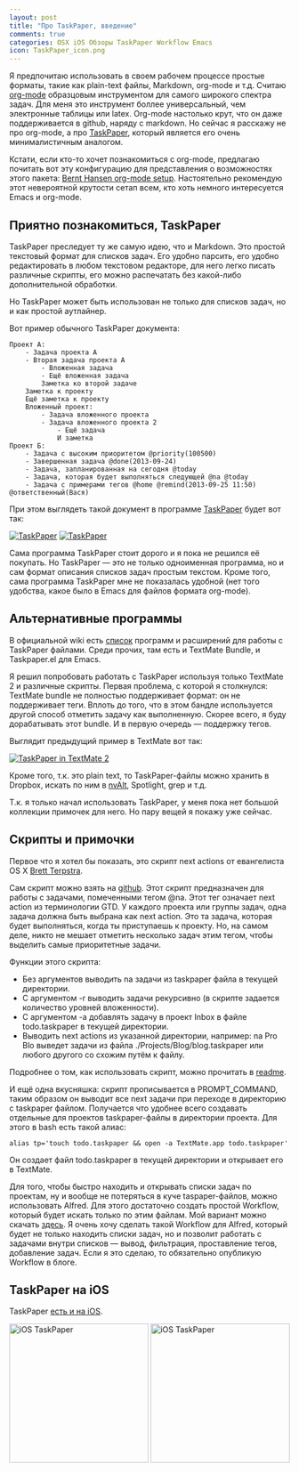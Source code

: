 ```yaml
---
layout: post
title: "Про TaskPaper, введение"
comments: true
categories: OSX iOS Обзоры TaskPaper Workflow Emacs
icon: TaskPaper_icon.png
---
```

Я предпочитаю использовать в своем рабочем процессе простые форматы, такие как plain-text файлы, Markdown, org-mode и т.д. Считаю [org-mode](http://orgmode.org) образцовым инструментом для самого широкого спектра задач. Для меня это инструмент боллее универсальный, чем электронные таблицы или latex. Org-mode настолько крут, что он даже поддерживается в github, наряду с markdown. Но сейчас я расскажу не про org-mode, а про [TaskPaper](https://itunes.apple.com/ru/app/id424281111?mt=12), который является его очень минималистичным аналогом.

Кстати, если кто-то хочет познакомиться с org-mode, предлагаю почитать вот эту конфигурацию для представления о возможностях этого пакета: [Bernt Hansen org-mode setup](http://doc.norang.ca/org-mode.html). Настоятельно рекомендую этот невероятной крутости сетап всем, кто хоть немного интересуется Emacs и org-mode. <!--more-->

## Приятно познакомиться, TaskPaper

TaskPaper преследует ту же самую идею, что и Markdown. Это простой текстовый формат для списков задач. Его удобно парсить, его удобно редактировать в любом текстовом редакторе, для него легко писать различные скрипты, его можно распечатать без какой-либо дополнительной обработки.

Но TaskPaper может быть использован не только для списков задач, но и как простой аутлайнер.

Вот пример обычного TaskPaper документа:

	Проект A:
		- Задача проекта A
		- Вторая задача проекта A
			- Вложенная задача
			- Ещё вложенная задача
			Заметка ко второй задаче
		Заметка к проекту
		Ещё заметка к проекту
		Вложенный проект:
			- Задача вложенного проекта
			- Задача вложенного проекта 2
				- Ещё задача
				И заметка
	Проект Б:
		- Задача с высоким приоритетом @priority(100500)
		- Завершенная задача @done(2013-09-24)
		- Задача, запланированная на сегодня @today
		- Задача, которая будет выполняться следующей @na @today
		- Задача с примерами тегов @home @remind(2013-09-25 11:50) @ответственный(Вася)

При этом выглядеть такой документ в программе [TaskPaper](https://itunes.apple.com/ru/app/id424281111?mt=12) будет вот так:

<a class="screenshot" href="https://www.monosnap.com/image/hsKii0xB3s9jc15cCSveGhFcc.png" rel="screenshot1"><img src="https://www.monosnap.com/image/hsKii0xB3s9jc15cCSveGhFcc.png" alt="TaskPaper" /></a>
<a class="screenshot" href="https://www.monosnap.com/image/57pdrACQpkQw9kvgWxIoiCOvS.png" rel="screenshot1" title="Фильтр по тегу @today"><img src="https://www.monosnap.com/image/57pdrACQpkQw9kvgWxIoiCOvS.png" alt="TaskPaper" /></a>

Сама программа TaskPaper стоит дорого и я пока не решился её покупать. Но TaskPaper — это не только одноименная программа, но и сам формат описания списков задач простым текстом. Кроме того, сама программа TaskPaper мне не показалась удобной (нет того удобства, какое было в Emacs для файлов формата org-mode).

## Альтернативные программы

В официальной wiki есть [список](http://www.hogbaysoftware.com/wiki/TaskPaperRelatedProjects) программ и расширений для работы с TaskPaper файлами. Среди прочих, там есть и TextMate Bundle, и Taskpaper.el для Emacs.

Я решил попробовать работать с TaskPaper используя только TextMate 2 и различные скрипты. Первая проблема, с которой я столкнулся: TextMate bundle не полностью поддерживает формат: он не поддерживает теги. Вплоть до того, что в этом бандле используется другой способ отметить задачу как выполненную. Скорее всего, я буду дорабатывать этот bundle. И в первую очередь — поддержку тегов.

Выглядит предыдущий пример в TextMate вот так:

<a class="screenshot" href="https://www.monosnap.com/image/KCWGzuc3e3GOtwIZbMJ6zDTRX.png" rel="screenshot" title="TaskPaper документ в TextMate 2"><img src="https://www.monosnap.com/image/KCWGzuc3e3GOtwIZbMJ6zDTRX.png" alt="TaskPaper in TextMate 2" /></a>

Кроме того, т.к. это plain text, то TaskPaper-файлы можно хранить в Dropbox, искать по ним в [nvAlt](http://brettterpstra.com/projects/nvalt/), Spotlight, grep и т.д.

Т.к. я только начал использовать TaskPaper, у меня пока нет большой коллекции примочек для него. Но пару вещей я покажу уже сейчас.

## Скрипты и примочки

Первое что я хотел бы показать, это скрипт next actions от евангелиста OS X [Brett Terpstra](http://brettterpstra.com).

Сам скрипт можно взять на [github](https://github.com/vyazovoi/na). Этот скрипт предназначен для работы с задачами, помеченными тегом @na. Этот тег означает next action из терминологии GTD. У каждого проекта или группы задач, одна задача должна быть выбрана как next action. Это та задача, которая будет выполняться, когда ты приступаешь к проекту. Но, на самом деле, никто не мешает отметить несколько задач этим тегом, чтобы выделить самые приоритетные задачи.

Функции этого скрипта:

- Без аргументов выводить na задачи из taskpaper файла в текущей директории.
- С аргументом -r выводить задачи рекурсивно (в скрипте задается количество уровней вложенности).
- С аргументом -a добавлять задачу в проект Inbox в файле todo.taskpaper в текущей директории.
- Выводить next actions из указанной директории, например: na Pro Blo выведет задачи из файла ./Projects/Blog/blog.taskpaper или любого другого со схожим путём к файлу.

Подробнее о том, как использовать скрипт, можно прочитать в [readme](https://github.com/vyazovoi/na/blob/master/readme.md).

И ещё одна вкусняшка: скрипт прописывается в PROMPT_COMMAND, таким образом он выводит все next задачи при переходе в директорию с taskpaper файлом. Получается что удобнее всего создавать отдельные для проектов taskpaper-файлы в директории проекта. Для этого в bash есть такой алиас:

	alias tp='touch todo.taskpaper && open -a TextMate.app todo.taskpaper'

Он создает файл todo.taskpaper в текущей директории и открывает его в TextMate.

Для того, чтобы быстро находить и открывать списки задач по проектам, ну и вообще не потеряться в куче taspaper-файлов, можно использовать Alfred. Для этого достаточно создать простой Workflow, который будет искать только по этим файлам. Мой вариант можно скачать [здесь](https://github.com/vyazovoi/AlfredWorkflows/raw/master/Todo.alfredworkflow). Я очень хочу сделать такой Workflow для Alfred, который будет не только находить списки задач, но и позволит работать с задачами внутри списков — вывод, фильтрация, проставление тегов, добавление задач. Если я это сделаю, то обязательно опубликую Workflow в блоге.

## TaskPaper на iOS

TaskPaper [есть и на iOS](https://itunes.apple.com/ru/app/id354540092?mt=8).

<a class="screenshot" href="https://www.monosnap.com/image/Cx6j9cBIxZFewCPKxbKuoKU1S.png" rel="ios" title="Выбор проекта"><img style="width: 250px;" src="https://www.monosnap.com/image/Cx6j9cBIxZFewCPKxbKuoKU1S.png" alt="iOS TaskPaper" /></a>
<a class="screenshot" href="https://www.monosnap.com/image/W5sHGfw8Z8q3hcc933yY8l0mb.png" rel="ios"><img style="width: 250px;" src="https://www.monosnap.com/image/W5sHGfw8Z8q3hcc933yY8l0mb.png" alt="iOS TaskPaper" /></a>